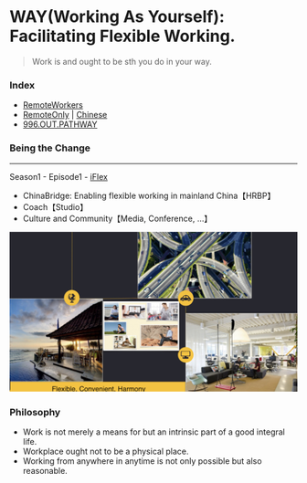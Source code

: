 # WAY(Working As Yourself): Facilitating Flexible Working.

> Work is and ought to be sth you do in your way.

###  Index
- [RemoteWorkers](https://github.com/search?o=desc&q=remote+job&s=stars&type=Repositories) 
- [RemoteOnly](https://gitlab.com/gitlab-com/www-remoteonly-org/blob/master/source/index.html.md) | [Chinese](https://github.com/Integ/remoteonly) 
- [996.OUT.PATHWAY](https://github.com/Edening/996.OUT.Pathways) 

###  Being the Change
---
Season1 - Episode1 - [iFlex](https://github.com/Edening/iFlex)
* ChinaBridge: Enabling flexible working in mainland China【HRBP】
* Coach【Studio】
* Culture and Community【Media, Conference, …】

![Vision](6628D401-57A0-4762-B98D-89E9098A73E3.jpeg)

### Philosophy

* Work is not merely a means for but an intrinsic part of a good integral life.
* Workplace ought not to be a physical place.
* Working from anywhere in anytime is not only possible but also reasonable.
